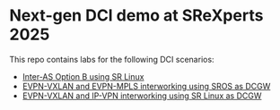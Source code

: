 # Next-gen DCI demo at SReXperts 2025

This repo contains labs for the following DCI scenarios:

- [Inter-AS Option B using SR Linux](./inter-as-optb-srl)
- [EVPN-VXLAN and EVPN-MPLS interworking using SROS as DCGW](./vxlan-mpls-sros)
- [EVPN-VXLAN and IP-VPN interworking using SR Linux as DCGW](./evpn-ipvpn-srl)
